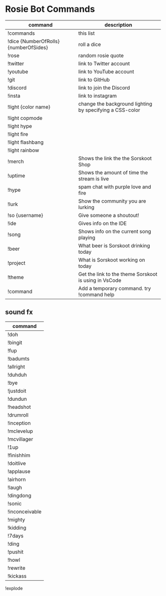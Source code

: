 # Rosie Bot Commands

command | description
--- | ---
!commands | this list
!dice {NumberOfRolls} {numberOfSides} | roll a dice
!rose | random rosie quote
!twitter | link to Twitter account
!youtube | link to YouTube account
!git | link to GitHub
!discord | link to join the Discord
!insta | link to instagram
!light {color name} | change the background lighting by specifying a CSS-color
!light copmode |
!light hype |
!light fire |
!light flashbang |
!light rainbow |
!merch | Shows the link the the Sorskoot Shop
!uptime | Shows the amount of time the stream is live
!hype | spam chat with purple love and fire
!lurk | Show the community you are lurking
!so {username} | Give someone a shoutout!
!ide | Gives info on the IDE
!song | Shows info on the current song playing
!beer | What beer is Sorskoot drinking today
!project | What is Sorskoot working on today
!theme | Get the link to the theme Sorskoot is using in VsCode
!command | Add a temporary command. try !command help

## sound fx

command |
--- |
!doh |
!bingit |
!fup |
!badumts |
!allright |
!duhduh |
!bye |
!justdoit |
!dundun |
!headshot |
!drumroll |
!inception |
!mclevelup |
!mcvillager |
!1up |
!finishhim |
!doitlive |
!applause |
!airhorn |
!laugh |
!dingdong |
!sonic |
!inconceivable |
!mighty |
!kidding |
!7days |
!ding |
!pushit |
!howl |
!rewrite |
!kickass |
!explode

